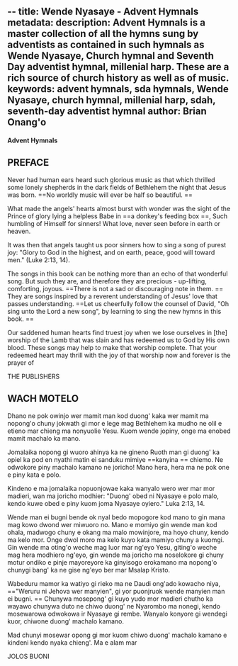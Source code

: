 --
title: Wende Nyasaye - Advent Hymnals
metadata:
    description: Advent Hymnals is a master collection of all the hymns sung by adventists as contained in such hymnals as Wende Nyasaye, Church hymnal and Seventh Day adventist hymnal, millenial harp. These are a rich source of church history as well as of music.
    keywords: advent hymnals, sda hymnals, Wende Nyasaye, church hymnal, millenial harp, sdah, seventh-day adventist hymnal
    author: Brian Onang'o
---

#### Advent Hymnals

## PREFACE

Never had human ears heard such glorious music as that which thrilled some lonely shepherds in the dark fields of Bethlehem the night that Jesus was born.  ==No worldly music will ever be half so beautiful. ==

What made the angels' hearts almost burst with wonder was the sight of the Prince of glory lying a helpless Babe in  ==a donkey's feeding box ==, Such humbling of Himself for sinners! What love, never seen before in earth or heaven.

It was then that angels taught us poor sinners how to sing a song of purest joy: "Glory to God in the highest, and on earth, peace, good will toward men." (Luke 2:13, 14).

The songs in this book can be nothing more than an echo of that wonderful song. But such they are, and therefore they are precious - up-lifting, comforting, joyous.  ==There is not a sad or discouraging note in them. == They are songs inspired by a reverent understanding of Jesus' love that passes understanding.  ==Let us cheerfully follow the counsel of David, "Oh sing unto the Lord a new song", by learning to sing the new hymns in this book. ==

Our saddened human hearts find truest joy when we lose ourselves in [the] worship of the Lamb that was slain and has redeemed us to God by His own blood. These songs may help to make that worship complete. That your redeemed heart may thrill with the joy of that worship now and forever is the prayer of

THE PUBLISHERS

## WACH MOTELO
Dhano ne pok owinjo wer mamit man kod duong' kaka wer mamit ma nopong'o chuny jokwath gi mor e lege mag Bethlehem ka mudho ne olil e etieno mar chieng ma nonyuolie Yesu. Kuom wende jopiny, onge ma enobed mamit machalo ka mano.

Jomalaika nopong gi wuoro ahinya ka ne gineno Ruoth man gi duong' ka opiel ka pod en nyathi matin ei sanduku mimiye  ==kanyina == chiemo. Ne odwokore piny machalo kamano ne joricho! Mano hera, hera ma ne pok one e piny kata e polo.

Kindeno e ma jomalaika nopuonjowae kaka wanyalo wero wer mar mor madieri, wan ma joricho modhier: "Duong' obed ni Nyasaye e polo malo, kendo kuwe obed e piny kuom joma Nyasaye oyiero." Luka 2:13, 14.

Wende man ei bugni bende ok nyal bedo mopogore kod mano to gin mana mag kowo dwond wer miwuoro no. Mano e momiyo gin wende man kod ohala, madwogo chuny e okang ma malo mowinjore, ma hoyo chuny, kendo ma kelo mor. Onge dwol moro ma kelo kuyo kata mamiyo chuny a kuomgi. Gin wende ma oting'o weche mag luor mar ng'eyo Yesu, giting'o weche mag hera modhiero ng'eyo, gin wende ma joricho ma noselokore gi chuny motur ondiko e pinje mayoreyore ka ginyisogo erokamano ma nopong'o chunygi bang' ka ne gise ng'eyo ber mar Msalap Kristo.

Wabeduru mamor ka watiyo gi rieko ma ne Daudi ong'ado kowacho niya,  =="Weruru ni Jehova wer manyien", gi yor puonjruok wende manyien man ei bugni. == Chunywa mosepong' gi kuyo yudo mor madieri chutho ka wayawo chunywa duto ne chiwo duong' ne Nyarombo ma nonegi, kendo mosewarowa odwokowa ir Nyasaye gi rembe. Wanyalo konyore gi wendegi kuor, chiwone duong' machalo kamano.

Mad chunyi mosewar opong gi mor kuom chiwo duong' machalo kamano e kindeni kendo nyaka chieng'. Ma e alam mar

JOLOS BUONI